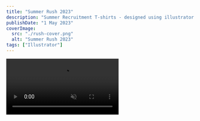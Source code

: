 ```yaml
---
title: "Summer Rush 2023"
description: "Summer Recruitment T-shirts - designed using illustrator and stable diffusion controlnet"
publishDate: "1 May 2023"
coverImage:
  src: "./rush-cover.png"
  alt: "Summer Rush 2023"
tags: ["Illustrator"]
---
```


<div class="w-full">
<video class="mx-auto" autoplay loop muted playsinline>
  <source src="/video/rush.mp4" type="video/mp4" />
  Your browser does not support the video tag.
</video>
</div>
